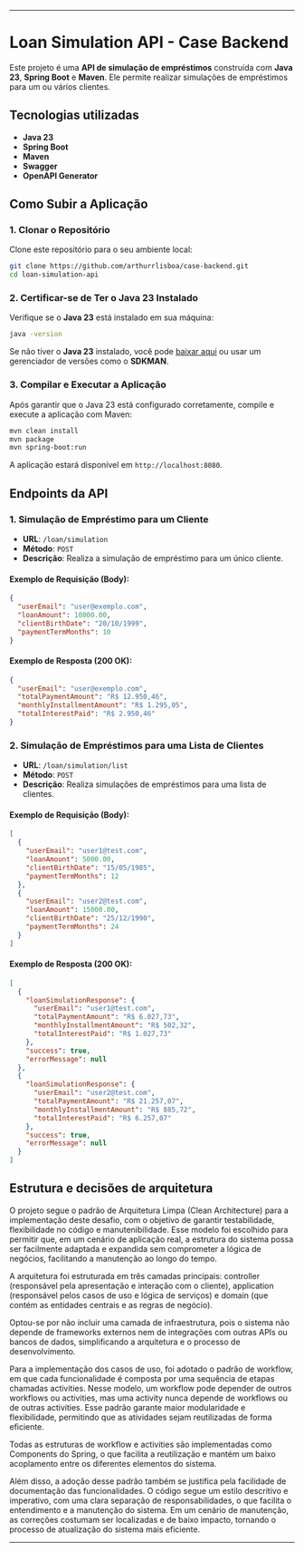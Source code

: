 
---
# Loan Simulation API - Case Backend

Este projeto é uma **API de simulação de empréstimos** construída com **Java 23**, **Spring Boot** e **Maven**. Ele permite realizar simulações de empréstimos para um ou vários clientes.

## Tecnologias utilizadas

- **Java 23**
- **Spring Boot**
- **Maven**
- **Swagger** 
- **OpenAPI Generator**

## Como Subir a Aplicação

### 1. Clonar o Repositório

Clone este repositório para o seu ambiente local:

```bash
git clone https://github.com/arthurrlisboa/case-backend.git
cd loan-simulation-api
```

### 2. Certificar-se de Ter o Java 23 Instalado

Verifique se o **Java 23** está instalado em sua máquina:

```bash
java -version
```

Se não tiver o **Java 23** instalado, você pode [baixar aqui](https://adoptium.net/) ou usar um gerenciador de versões como o **SDKMAN**.

### 3. Compilar e Executar a Aplicação

Após garantir que o Java 23 está configurado corretamente, compile e execute a aplicação com Maven:

```bash
mvn clean install
mvn package
mvn spring-boot:run
```

A aplicação estará disponível em `http://localhost:8080`.

## Endpoints da API

### 1. **Simulação de Empréstimo para um Cliente**

- **URL**: `/loan/simulation`
- **Método**: `POST`
- **Descrição**: Realiza a simulação de empréstimo para um único cliente.

#### Exemplo de Requisição (Body):
```json
{
  "userEmail": "user@exemplo.com",
  "loanAmount": 10000.00,
  "clientBirthDate": "20/10/1999",
  "paymentTermMonths": 10
}
```

#### Exemplo de Resposta (200 OK):
```json
{
  "userEmail": "user@exemplo.com",
  "totalPaymentAmount": "R$ 12.950,46",
  "monthlyInstallmentAmount": "R$ 1.295,05",
  "totalInterestPaid": "R$ 2.950,46"
}
```

### 2. **Simulação de Empréstimos para uma Lista de Clientes**

- **URL**: `/loan/simulation/list`
- **Método**: `POST`
- **Descrição**: Realiza simulações de empréstimos para uma lista de clientes.

#### Exemplo de Requisição (Body):
```json
[
  {
    "userEmail": "user1@test.com",
    "loanAmount": 5000.00,
    "clientBirthDate": "15/05/1985",
    "paymentTermMonths": 12
  },
  {
    "userEmail": "user2@test.com",
    "loanAmount": 15000.00,
    "clientBirthDate": "25/12/1990",
    "paymentTermMonths": 24
  }
]
```

#### Exemplo de Resposta (200 OK):
```json
[
  {
    "loanSimulationResponse": {
      "userEmail": "user1@test.com",
      "totalPaymentAmount": "R$ 6.027,73",
      "monthlyInstallmentAmount": "R$ 502,32",
      "totalInterestPaid": "R$ 1.027,73"
    },
    "success": true,
    "errorMessage": null
  },
  {
    "loanSimulationResponse": {
      "userEmail": "user2@test.com",
      "totalPaymentAmount": "R$ 21.257,07",
      "monthlyInstallmentAmount": "R$ 885,72",
      "totalInterestPaid": "R$ 6.257,07"
    },
    "success": true,
    "errorMessage": null
  }
]
```

## Estrutura e decisões de arquitetura

O projeto segue o padrão de Arquitetura Limpa (Clean Architecture) para a implementação deste desafio, com o objetivo de
garantir testabilidade, flexibilidade no código e manutenibilidade. Esse modelo foi escolhido para permitir que, em um 
cenário de aplicação real, a estrutura do sistema possa ser facilmente adaptada e expandida sem comprometer a lógica de 
negócios, facilitando a manutenção ao longo do tempo.

A arquitetura foi estruturada em três camadas principais: controller (responsável pela apresentação e interação com o
cliente), application (responsável pelos casos de uso e lógica de serviços) e domain (que contém as entidades centrais 
e as regras de negócio).

Optou-se por não incluir uma camada de infraestrutura, pois o sistema não depende de frameworks externos nem de integrações
com outras APIs ou bancos de dados, simplificando a arquitetura e o processo de desenvolvimento.

Para a implementação dos casos de uso, foi adotado o padrão de workflow, em que cada funcionalidade é composta por uma 
sequência de etapas chamadas activities. Nesse modelo, um workflow pode depender de outros workflows ou activities, 
mas uma activity nunca depende de workflows ou de outras activities. Esse padrão garante maior modularidade e 
flexibilidade, permitindo que as atividades sejam reutilizadas de forma eficiente.

Todas as estruturas de workflow e activities são implementadas como Components do Spring, o que facilita a reutilização 
e mantém um baixo acoplamento entre os diferentes elementos do sistema.

Além disso, a adoção desse padrão também se justifica pela facilidade de documentação das funcionalidades. 
O código segue um estilo descritivo e imperativo, com uma clara separação de responsabilidades, o que facilita o 
entendimento e a manutenção do sistema. Em um cenário de manutenção, as correções costumam ser localizadas e de baixo
impacto, tornando o processo de atualização do sistema mais eficiente.

---
